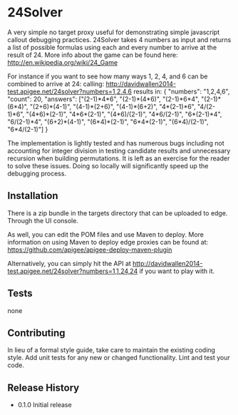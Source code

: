 24Solver
========

A very simple no target proxy useful for demonstrating simple javascript callout debugging practices. 24Solver takes 4 numbers as input and returns a list of possible formulas using each and every number to arrive at the result of 24. More info about the game can be found here: http://en.wikipedia.org/wiki/24_Game

For instance if you want to see how many ways 1, 2, 4, and 6 can be combined to arrive at 24:
	calling: http://davidwallen2014-test.apigee.net/24solver?numbers=1,2,4,6
	results in:
		{
		    "numbers": "1,2,4,6",
		    "count": 20,
		    "answers": ["(2-1)\*4\*6", "(2-1)\*(4\*6)", "(2-1)\*6\*4", "(2-1)\*(6\*4)", "(2+6)\*(4-1)", "(4-1)\*(2+6)", "(4-1)\*(6+2)", "4\*(2-1)\*6", "4/(2-1)\*6", "(4\*6)\*(2-1)", "4\*6\*(2-1)", "(4\*6)/(2-1)", "4\*6/(2-1)", "6\*(2-1)\*4", "6/(2-1)\*4", "(6+2)\*(4-1)", "(6\*4)\*(2-1)", "6\*4\*(2-1)", "(6\*4)/(2-1)", "6\*4/(2-1)"]
		}

The implementation is lightly tested and has numerous bugs including not accounting for integer division in testing candidate results and unnecessary recursion when building permutations. It is left as an exercise for the reader to solve these issues. Doing so locally will significantly speed up the debugging process.

## Installation

There is a zip bundle in the targets directory that can be uploaded to edge. Through the UI console.

As well, you can edit the POM files and use Maven to deploy. More information on using Maven to deploy edge proxies can be found at: 
https://github.com/apigee/apigee-deploy-maven-plugin

Alternatively, you can simply hit the API at http://davidwallen2014-test.apigee.net/24solver?numbers=1,1,24,24 if you want to play with it.

## Tests

  none

## Contributing

In lieu of a formal style guide, take care to maintain the existing coding style.
Add unit tests for any new or changed functionality. Lint and test your code.

## Release History

* 0.1.0 Initial release